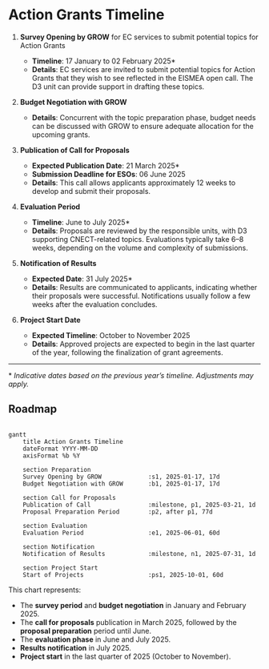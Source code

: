 # Action Grants Timeline

1. **Survey Opening by GROW**
    for EC services to submit potential topics for Action Grants
   - **Timeline**: 17 January to 02 February 2025*
   - **Details**: EC services are invited to submit potential topics for Action Grants that they wish to see reflected in the EISMEA open call. The D3 unit can provide support in drafting these topics.

2. **Budget Negotiation with GROW**
   - **Details**: Concurrent with the topic preparation phase, budget needs can be discussed with GROW to ensure adequate allocation for the upcoming grants.

3. **Publication of Call for Proposals**
   - **Expected Publication Date**: 21 March 2025*
   - **Submission Deadline for ESOs**: 06 June 2025
   - **Details**: This call allows applicants approximately 12 weeks to develop and submit their proposals.

4. **Evaluation Period**
   - **Timeline**: June to July 2025*
   - **Details**: Proposals are reviewed by the responsible units, with D3 supporting CNECT-related topics. Evaluations typically take 6–8 weeks, depending on the volume and complexity of submissions.

5. **Notification of Results**
   - **Expected Date**: 31 July 2025*
   - **Details**: Results are communicated to applicants, indicating whether their proposals were successful. Notifications usually follow a few weeks after the evaluation concludes.

6. **Project Start Date**
   - **Expected Timeline**: October to November 2025
   - **Details**: Approved projects are expected to begin in the last quarter of the year, following the finalization of grant agreements.


---

\* *Indicative dates based on the previous year’s timeline. Adjustments may apply.*

## Roadmap

```mermaid

gantt
    title Action Grants Timeline
    dateFormat YYYY-MM-DD
    axisFormat %b %Y

    section Preparation
    Survey Opening by GROW             :s1, 2025-01-17, 17d
    Budget Negotiation with GROW       :b1, 2025-01-17, 17d

    section Call for Proposals
    Publication of Call                :milestone, p1, 2025-03-21, 1d
    Proposal Preparation Period        :p2, after p1, 77d

    section Evaluation
    Evaluation Period                  :e1, 2025-06-01, 60d

    section Notification
    Notification of Results            :milestone, n1, 2025-07-31, 1d

    section Project Start
    Start of Projects                  :ps1, 2025-10-01, 60d

```

This chart represents:

- The **survey period** and **budget negotiation** in January and February 2025.
- The **call for proposals** publication in March 2025, followed by the **proposal preparation** period until June.
- The **evaluation phase** in June and July 2025.
- **Results notification** in July 2025.
- **Project start** in the last quarter of 2025 (October to November).
